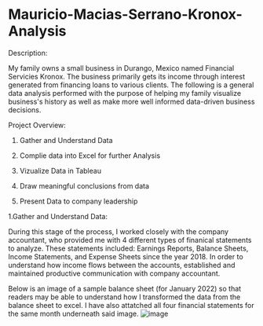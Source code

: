 # Mauricio-Macias-Serrano-Kronox-Analysis
Description:

My family owns a small business in Durango, Mexico named Financial Servicies Kronox. The business primarily gets its income through interest generated from financing loans to various clients. The following is a general data analysis performed with the purpose of helping my family visualize business's history as well as make more well informed data-driven business decisions.

Project Overview:

1. Gather and Understand Data

2. Complie data into Excel for further Analysis

3. Vizualize Data in Tableau

4. Draw meaningful conclusions from data

5. Present Data to company leadership

1.Gather and Understand Data:

During this stage of the process, I worked closely with the company accountant, who provided me with 4 different types of finanical statements to analyze. These statements included: Earnings Reports, Balance Sheets, Income Statements, and Expense Sheets since the year 2018. In order to understand how income flows between the accounts, established and maintained productive communication with company accountant.

Below is an image of a sample balance sheet (for January 2022) so that readers may be able to understand how I transformed the data from the balance sheet to excel. I have also attatched all four financial statements for the same month underneath said image.
![image](https://user-images.githubusercontent.com/109015846/178376403-e9db10d0-718d-4368-a97c-ce9b17124d66.png)
